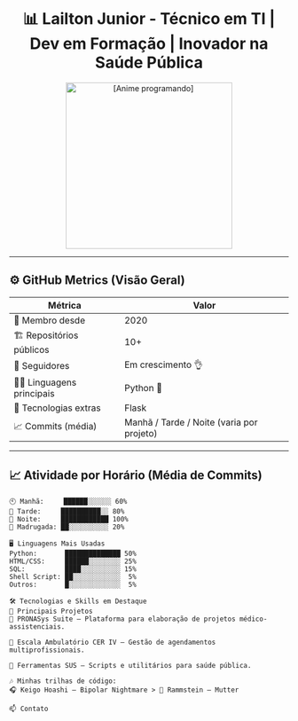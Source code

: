 <h1 align="center">📊 Lailton Junior - Técnico em TI | Dev em Formação | Inovador na Saúde Pública</h1>

<p align="center">
  <img src="https://media.giphy.com/media/v1.Y2lkPTc5MGI3NjExN2x4NG5xMHJ4azNhMWZ6dG42cTU5ajUzMmFmdm1hd2psOGl4b3NrdCZlcD12MV9naWZzX3NlYXJjaCZjdD1n/3ohhwF34cGDoFFhRfy/giphy.gif" width="300" alt="[Anime programando]"/>
</p>

---

## ⚙️ GitHub Metrics (Visão Geral)

| Métrica                         | Valor                                       |
|---------------------------------|---------------------------------------------|
| 📅 Membro desde                 | 2020                                        |
| 🏗️ Repositórios públicos        | 10+                                         |
| 👥 Seguidores                   | Em crescimento 👌                          |
| 🧑‍💻 Linguagens principais         | Python 🐍 | HTML5 📝 | CSS 🎨 | SQL 🗃️      |
| 🚀 Tecnologias extras           | Flask | Git | Bash | Linux | PostgreSQL      |
| 📈 Commits (média)              | Manhã / Tarde / Noite (varia por projeto)   |

---

## 📈 Atividade por Horário (Média de Commits)

```text
🕙 Manhã:     ██████░░░░░░ 60%
🌆 Tarde:     ██████████░░ 80%
🌙 Noite:     ████████████ 100%
🌃 Madrugada: ██░░░░░░░░░░ 20%

🖥️ Linguagens Mais Usadas
Python:       ██████████████ 50%
HTML/CSS:     ██████░░░░░░░░ 25%
SQL:          ████░░░░░░░░░░ 15%
Shell Script: ██░░░░░░░░░░░░  5%
Outros:       █░░░░░░░░░░░░░  5%

🛠️ Tecnologias e Skills em Destaque
📌 Principais Projetos
🔗 PRONASys Suite – Plataforma para elaboração de projetos médico-assistenciais.

🔗 Escala Ambulatório CER IV – Gestão de agendamentos multiprofissionais.

🔗 Ferramentas SUS – Scripts e utilitários para saúde pública.

🎶 Minhas trilhas de código:
🎧 Keigo Hoashi – Bipolar Nightmare > 🎸 Rammstein – Mutter

📫 Contato
